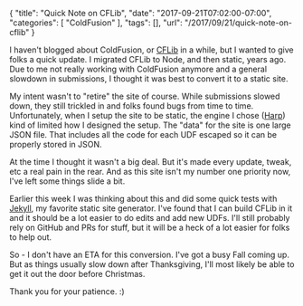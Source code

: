{
	"title": "Quick Note on CFLib",
	"date": "2017-09-21T07:02:00-07:00",
	"categories": [
		"ColdFusion"
	],
	"tags": [],
	"url": "/2017/09/21/quick-note-on-cflib"
}

I haven't blogged about ColdFusion, or [CFLib](http://cflib.org/) in a while, but I wanted to give folks a quick update. I migrated CFLib to Node, and then static, years ago. Due to me not really working with ColdFusion anymore and a general slowdown in submissions, I thought it was best to convert it to a static site. 

My intent wasn't to "retire" the site of course. While submissions slowed down, they still trickled in and folks found bugs from time to time. Unfortunately, when I setup the site to be static, the engine I chose ([Harp](http://harpjs.com/)) kind of limited how I designed the setup. The "data" for the site is one large JSON file. That includes all the code for each UDF escaped so it can be properly stored in JSON. 

At the time I thought it wasn't a big deal. But it's made every update, tweak, etc a real pain in the rear. And as this site isn't my number one priority now, I've left some things slide a bit. 

Earlier this week I was thinking about this and did some quick tests with [Jekyll](https://jekyllrb.com/), my favorite static site generator. I've found that I can build CFLib in it and it should be a lot easier to do edits and add new UDFs. I'll still probably rely on GitHub and PRs for stuff, but it will be a heck of a lot easier for folks to help out.

So - I don't have an ETA for this conversion. I've got a busy Fall coming up. But as things usually slow down after Thanksgiving, I'll most likely be able to get it out the door before Christmas. 

Thank you for your patience. :)

